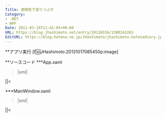 ```yaml
---
Title: 透明色で塗りつぶす
Category:
- .NET
- WPF
Date: 2011-03-16T11:41:03+09:00
URL: https://blog.jhashimoto.net/entry/20110316/1300243263
EditURL: https://blog.hatena.ne.jp/JHashimoto/jhashimoto.hatenadiary.jp/atom/entry/12921228815717257980
---
```


**アプリ実行
[f:id:JHashimoto:20131017085450p:image]

**ソースコード
***App.xaml
>|xml|
<Application x:Class="HelloWorld.App"
             xmlns="http://schemas.microsoft.com/winfx/2006/xaml/presentation"
             xmlns:x="http://schemas.microsoft.com/winfx/2006/xaml"
             StartupUri="MainWindow.xaml">
</Application>
||<

***MainWindow.xaml
>|xml|
<Window x:Class="HelloWold.MainWindow"
        xmlns="http://schemas.microsoft.com/winfx/2006/xaml/presentation"
        xmlns:x="http://schemas.microsoft.com/winfx/2006/xaml"
        Title="MainWindow" Height="200" Width="300">
    <UniformGrid Background="Aqua">
        <!-- 半分の不透明度の白で塗りつぶす -->
        <Rectangle Height="150" Width="200" Fill="#88FFFFFF"></Rectangle>
    </UniformGrid>
</Window>
||<
